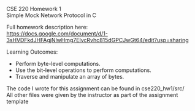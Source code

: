 CSE 220 Homework 1  
Simple Mock Network Protocol in C  

Full homework description here:  
https://docs.google.com/document/d/1-3sHVDFkdJHFAgjNlwHmg7ElvcRvhc815dGPCJwGt64/edit?usp=sharing

Learning Outcomes:
- Perform byte-level computations.
- Use the bit-level operations to perform computations.
- Traverse and manipulate an array of bytes.

The code I wrote for this assignment can be found in cse220_hw1/src/  
All other files were given by the instructor as part of the assignment template
